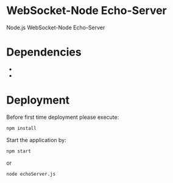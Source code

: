 # WebSocket-Node Echo-Server
Node.js WebSocket-Node Echo-Server

# Dependencies
* [Node.js]: http://nodejs.org/
* [socket.io]: https://github.com/theturtle32/WebSocket-Node

# Deployment
Before first time deployment please execute:
```bash
npm install
```
Start the application by:
```bash
npm start
```

or

```bash
node echoServer.js
```
